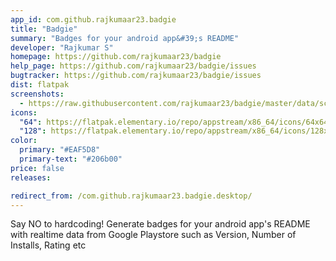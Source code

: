 ```yaml
---
app_id: com.github.rajkumaar23.badgie
title: "Badgie"
summary: "Badges for your android app&#39;s README"
developer: "Rajkumar S"
homepage: https://github.com/rajkumaar23/badgie
help_page: https://github.com/rajkumaar23/badgie/issues
bugtracker: https://github.com/rajkumaar23/badgie/issues
dist: flatpak
screenshots:
  - https://raw.githubusercontent.com/rajkumaar23/badgie/master/data/screenshots/1.png
icons:
  "64": https://flatpak.elementary.io/repo/appstream/x86_64/icons/64x64/com.github.rajkumaar23.badgie.png
  "128": https://flatpak.elementary.io/repo/appstream/x86_64/icons/128x128/com.github.rajkumaar23.badgie.png
color:
  primary: "#EAF5D8"
  primary-text: "#206b00"
price: false
releases:

redirect_from: /com.github.rajkumaar23.badgie.desktop/
---
```


<p>Say NO to hardcoding! Generate badges for your android app's README with realtime data from Google Playstore such as Version, Number of Installs, Rating etc</p>